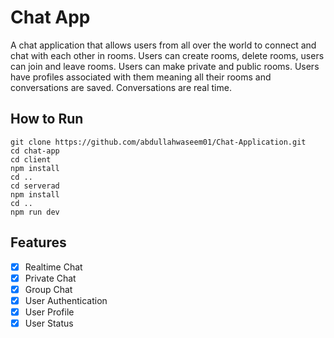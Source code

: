 # Chat App

A chat application that allows users from all over the world to connect and chat with each other in rooms. Users can create rooms, delete rooms, users can join and leave rooms. Users can make private and public rooms. Users have profiles associated with them meaning all their rooms and conversations are saved. Conversations are real time. 

## How to Run 
```
git clone https://github.com/abdullahwaseem01/Chat-Application.git 
cd chat-app
cd client
npm install
cd ..
cd serverad
npm install
cd ..
npm run dev
```
## Features
- [x] Realtime Chat
- [x] Private Chat
- [x] Group Chat
- [x] User Authentication
- [x] User Profile
- [x] User Status
